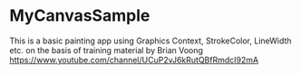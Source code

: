 # MyCanvasSample
This is a basic painting app using Graphics Context, StrokeColor, LineWidth etc. on the basis of training material by Brian Voong https://www.youtube.com/channel/UCuP2vJ6kRutQBfRmdcI92mA
